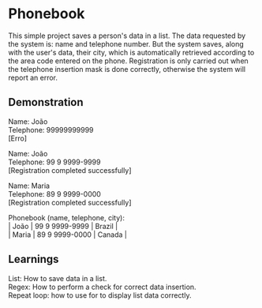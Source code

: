 
# Phonebook

This simple project saves a person's data in a list. The data requested by the system is: name and telephone number. But the system saves, along with the user's data, their city, which is automatically retrieved according to the area code entered on the phone. Registration is only carried out when the telephone insertion mask is done correctly, otherwise the system will report an error.


## Demonstration

Name: João \
Telephone: 99999999999 \
[Erro]

Name: João \
Telephone: 99 9 9999-9999 \
[Registration completed successfully]

Name: Maria \
Telephone: 89 9 9999-0000 \
[Registration completed successfully]

Phonebook (name, telephone, city): \
| João | 99 9 9999-9999 | Brazil | \
| Maria | 89 9 9999-0000 | Canada |

## Learnings

List: How to save data in a list. \
Regex: How to perform a check for correct data insertion. \
Repeat loop: how to use for to display list data correctly.
